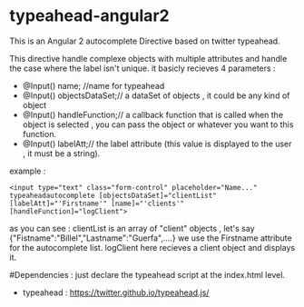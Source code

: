 # typeahead-angular2
This is an Angular 2 autocomplete Directive based on twitter typeahead.

This directive handle complexe objects with multiple attributes and handle the case where the label isn't unique.
it basicly recieves 4 parameters : 
- @Input() name; //name for typeahead
- @Input() objectsDataSet;// a dataSet of objects , it could be any kind of object 
- @Input() handleFunction;// a callback function that is called when the object is selected , you can pass the object or whatever you want to this function.
- @Input() labelAtt;// the label attribute (this value is displayed to the user , it must be a string).

example : 
```
<input type="text" class="form-control" placeholder="Name..." typeaheadautocomplete [objectsDataSet]="clientList" [labelAtt]="'Firstname'" [name]="'clients'" [handleFunction]="logClient">
```

as you can see : 
clientList is an array of "client" objects , let's say {"Fistname":"Billel","Lastname":"Guerfa",....}
we use the Firstname attribute for the autocomplete list.
logClient here recieves a client object and displays it.

#Dependencies : 
just declare the typeahead script at the index.html level.
- typeahead : https://twitter.github.io/typeahead.js/
